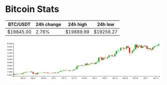 # Bitcoin Stats

BTC/USDT|24h change|24h high|24h low|
|---|---|---|---|
|$19845.00|2.76%|$19889.99|$19256.27|

<img src="./chart.svg">
